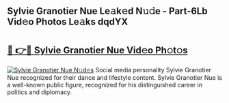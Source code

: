 ## Sylvie Granotier Nue Le𝚊k𝚎d N𝚞𝚍e - Part-6Lb Vid𝚎o Photos Le𝚊ks dqdYX

# <h2><a href="http://fb1m7nl.evod.top/?m=Sylvie+Granotier+Nue">🔗 👉🔴 Sylvie Granotier Nue Vid𝚎o Ph𝚘t𝚘s</a></h2>

[![Sylvie Granotier Nue N𝚞d𝚎s](https://i.imgur.com/8V9OHl7.gif)](http://fb1m7nl.evod.top/?m=Sylvie+Granotier+Nue)
Social media personality Sylvie Granotier Nue recognized for their dance and lifestyle content. Sylvie Granotier Nue is a well-known public figure, recognized for his distinguished career in politics and diplomacy. 
